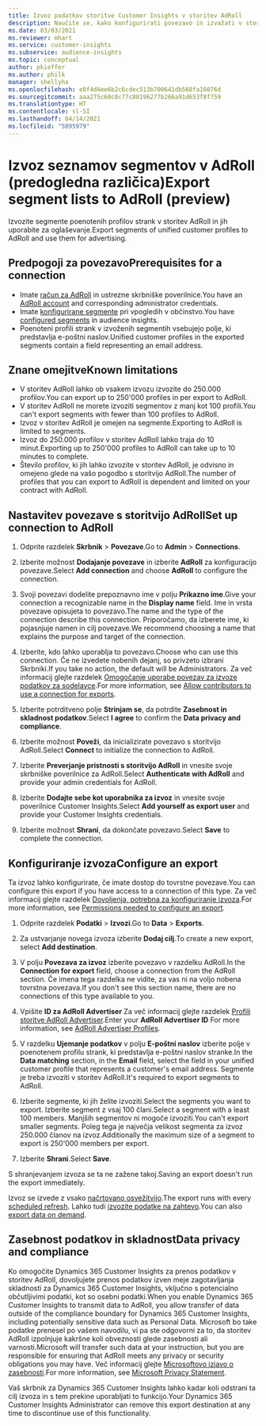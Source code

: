 ```yaml
---
title: Izvoz podatkov storitve Customer Insights v storitev AdRoll
description: Naučite se, kako konfigurirati povezavo in izvažati v storitev AdRoll.
ms.date: 03/03/2021
ms.reviewer: mhart
ms.service: customer-insights
ms.subservice: audience-insights
ms.topic: conceptual
author: pkieffer
ms.author: philk
manager: shellyha
ms.openlocfilehash: e8f4d4ee6b2c6cdec513b700641db568fa16076d
ms.sourcegitcommit: aaa275c60c0c77c88196277b266a91d653f8f759
ms.translationtype: HT
ms.contentlocale: sl-SI
ms.lasthandoff: 04/14/2021
ms.locfileid: "5895979"
---
```

# <a name="export-segment-lists-to-adroll-preview"></a><span data-ttu-id="c3796-103">Izvoz seznamov segmentov v AdRoll (predogledna različica)</span><span class="sxs-lookup"><span data-stu-id="c3796-103">Export segment lists to AdRoll (preview)</span></span>

<span data-ttu-id="c3796-104">Izvozite segmente poenotenih profilov strank v storitev AdRoll in jih uporabite za oglaševanje.</span><span class="sxs-lookup"><span data-stu-id="c3796-104">Export segments of unified customer profiles to AdRoll and use them for advertising.</span></span> 

## <a name="prerequisites-for-a-connection"></a><span data-ttu-id="c3796-105">Predpogoji za povezavo</span><span class="sxs-lookup"><span data-stu-id="c3796-105">Prerequisites for a connection</span></span>

-   <span data-ttu-id="c3796-106">Imate [račun za AdRoll](https://www.adroll.com/) in ustrezne skrbniške poverilnice.</span><span class="sxs-lookup"><span data-stu-id="c3796-106">You have an [AdRoll account](https://www.adroll.com/) and corresponding administrator credentials.</span></span>
-   <span data-ttu-id="c3796-107">Imate [konfigurirane segmente](segments.md) pri vpogledih v občinstvo.</span><span class="sxs-lookup"><span data-stu-id="c3796-107">You have [configured segments](segments.md) in audience insights.</span></span>
-   <span data-ttu-id="c3796-108">Poenoteni profili strank v izvoženih segmentih vsebujejo polje, ki predstavlja e-poštni naslov.</span><span class="sxs-lookup"><span data-stu-id="c3796-108">Unified customer profiles in the exported segments contain a field representing an email address.</span></span>

## <a name="known-limitations"></a><span data-ttu-id="c3796-109">Znane omejitve</span><span class="sxs-lookup"><span data-stu-id="c3796-109">Known limitations</span></span>

- <span data-ttu-id="c3796-110">V storitev AdRoll lahko ob vsakem izvozu izvozite do 250.000 profilov.</span><span class="sxs-lookup"><span data-stu-id="c3796-110">You can export up to 250'000 profiles in per export to AdRoll.</span></span>
- <span data-ttu-id="c3796-111">V storitev AdRoll ne morete izvoziti segmentov z manj kot 100 profili.</span><span class="sxs-lookup"><span data-stu-id="c3796-111">You can't export segments with fewer than 100 profiles to AdRoll.</span></span> 
- <span data-ttu-id="c3796-112">Izvoz v storitev AdRoll je omejen na segmente.</span><span class="sxs-lookup"><span data-stu-id="c3796-112">Exporting to AdRoll is limited to segments.</span></span>
- <span data-ttu-id="c3796-113">Izvoz do 250.000 profilov v storitev AdRoll lahko traja do 10 minut.</span><span class="sxs-lookup"><span data-stu-id="c3796-113">Exporting up to 250'000 profiles to AdRoll can take up to 10 minutes to complete.</span></span> 
- <span data-ttu-id="c3796-114">Število profilov, ki jih lahko izvozite v storitev AdRoll, je odvisno in omejeno glede na vašo pogodbo s storitvijo AdRoll.</span><span class="sxs-lookup"><span data-stu-id="c3796-114">The number of profiles that you can export to AdRoll is dependent and limited on your contract with AdRoll.</span></span>

## <a name="set-up-connection-to-adroll"></a><span data-ttu-id="c3796-115">Nastavitev povezave s storitvijo AdRoll</span><span class="sxs-lookup"><span data-stu-id="c3796-115">Set up connection to AdRoll</span></span>

1. <span data-ttu-id="c3796-116">Odprite razdelek **Skrbnik** > **Povezave**.</span><span class="sxs-lookup"><span data-stu-id="c3796-116">Go to **Admin** > **Connections**.</span></span>

1. <span data-ttu-id="c3796-117">Izberite možnost **Dodajanje povezave** in izberite **AdRoll** za konfiguracijo povezave.</span><span class="sxs-lookup"><span data-stu-id="c3796-117">Select **Add connection** and choose **AdRoll** to configure the connection.</span></span>

1. <span data-ttu-id="c3796-118">Svoji povezavi dodelite prepoznavno ime v polju **Prikazno ime**.</span><span class="sxs-lookup"><span data-stu-id="c3796-118">Give your connection a recognizable name in the **Display name** field.</span></span> <span data-ttu-id="c3796-119">Ime in vrsta povezave opisujeta to povezavo.</span><span class="sxs-lookup"><span data-stu-id="c3796-119">The name and the type of the connection describe this connection.</span></span> <span data-ttu-id="c3796-120">Priporočamo, da izberete ime, ki pojasnjuje namen in cilj povezave.</span><span class="sxs-lookup"><span data-stu-id="c3796-120">We recommend choosing a name that explains the purpose and target of the connection.</span></span>

1. <span data-ttu-id="c3796-121">Izberite, kdo lahko uporablja to povezavo.</span><span class="sxs-lookup"><span data-stu-id="c3796-121">Choose who can use this connection.</span></span> <span data-ttu-id="c3796-122">Če ne izvedete nobenih dejanj, so privzeto izbrani Skrbniki.</span><span class="sxs-lookup"><span data-stu-id="c3796-122">If you take no action, the default will be Administrators.</span></span> <span data-ttu-id="c3796-123">Za več informacij glejte razdelek [Omogočanje uporabe povezav za izvoze podatkov za sodelavce](connections.md#allow-contributors-to-use-a-connection-for-exports).</span><span class="sxs-lookup"><span data-stu-id="c3796-123">For more information, see [Allow contributors to use a connection for exports](connections.md#allow-contributors-to-use-a-connection-for-exports).</span></span>

1. <span data-ttu-id="c3796-124">Izberite potrditveno polje **Strinjam se**, da potrdite **Zasebnost in skladnost podatkov**.</span><span class="sxs-lookup"><span data-stu-id="c3796-124">Select **I agree** to confirm the **Data privacy and compliance**.</span></span>

1. <span data-ttu-id="c3796-125">Izberite možnost **Poveži**, da inicializirate povezavo s storitvijo AdRoll.</span><span class="sxs-lookup"><span data-stu-id="c3796-125">Select **Connect** to initialize the connection to AdRoll.</span></span>

1. <span data-ttu-id="c3796-126">Izberite **Preverjanje pristnosti s storitvijo AdRoll** in vnesite svoje skrbniške poverilnice za AdRoll.</span><span class="sxs-lookup"><span data-stu-id="c3796-126">Select **Authenticate with AdRoll** and provide your admin credentials for AdRoll.</span></span> 

1. <span data-ttu-id="c3796-127">Izberite **Dodajte sebe kot uporabnika za izvoz** in vnesite svoje poverilnice Customer Insights.</span><span class="sxs-lookup"><span data-stu-id="c3796-127">Select **Add yourself as export user** and provide your Customer Insights credentials.</span></span>

1. <span data-ttu-id="c3796-128">Izberite možnost **Shrani**, da dokončate povezavo.</span><span class="sxs-lookup"><span data-stu-id="c3796-128">Select **Save** to complete the connection.</span></span>

## <a name="configure-an-export"></a><span data-ttu-id="c3796-129">Konfiguriranje izvoza</span><span class="sxs-lookup"><span data-stu-id="c3796-129">Configure an export</span></span>

<span data-ttu-id="c3796-130">Ta izvoz lahko konfigurirate, če imate dostop do tovrstne povezave.</span><span class="sxs-lookup"><span data-stu-id="c3796-130">You can configure this export if you have access to a connection of this type.</span></span> <span data-ttu-id="c3796-131">Za več informacij glejte razdelek [Dovoljenja, potrebna za konfiguriranje izvoza](export-destinations.md#set-up-a-new-export).</span><span class="sxs-lookup"><span data-stu-id="c3796-131">For more information, see [Permissions needed to configure an export](export-destinations.md#set-up-a-new-export).</span></span>

1. <span data-ttu-id="c3796-132">Odprite razdelek **Podatki** > **Izvozi**.</span><span class="sxs-lookup"><span data-stu-id="c3796-132">Go to **Data** > **Exports**.</span></span>

1. <span data-ttu-id="c3796-133">Za ustvarjanje novega izvoza izberite **Dodaj cilj**.</span><span class="sxs-lookup"><span data-stu-id="c3796-133">To create a new export, select **Add destination**.</span></span>

1. <span data-ttu-id="c3796-134">V polju **Povezava za izvoz** izberite povezavo v razdelku AdRoll.</span><span class="sxs-lookup"><span data-stu-id="c3796-134">In the **Connection for export** field, choose a connection from the AdRoll section.</span></span> <span data-ttu-id="c3796-135">Če imena tega razdelka ne vidite, za vas ni na voljo nobena tovrstna povezava.</span><span class="sxs-lookup"><span data-stu-id="c3796-135">If you don't see this section name, there are no connections of this type available to you.</span></span>

1. <span data-ttu-id="c3796-136">Vpišite **ID za AdRoll Advertiser** Za več informacij glejte razdelek [Profili storitve AdRoll Advertiser](https://help.adroll.com/hc/articles/212011838-Advertiser-Profiles).</span><span class="sxs-lookup"><span data-stu-id="c3796-136">Enter your **AdRoll Advertiser ID** For more information, see [AdRoll Advertiser Profiles](https://help.adroll.com/hc/articles/212011838-Advertiser-Profiles).</span></span>

3. <span data-ttu-id="c3796-137">V razdelku **Ujemanje podatkov** v polju **E-poštni naslov** izberite polje v poenotenem profilu strank, ki predstavlja e-poštni naslov stranke.</span><span class="sxs-lookup"><span data-stu-id="c3796-137">In the **Data matching** section, in the **Email** field, select the field in your unified customer profile that represents a customer's email address.</span></span> <span data-ttu-id="c3796-138">Segmente je treba izvoziti v storitev AdRoll.</span><span class="sxs-lookup"><span data-stu-id="c3796-138">It's required to export segments to AdRoll.</span></span>

1. <span data-ttu-id="c3796-139">Izberite segmente, ki jih želite izvoziti.</span><span class="sxs-lookup"><span data-stu-id="c3796-139">Select the segments you want to export.</span></span> <span data-ttu-id="c3796-140">Izberite segment z vsaj 100 člani.</span><span class="sxs-lookup"><span data-stu-id="c3796-140">Select a segment with a least 100 members.</span></span> <span data-ttu-id="c3796-141">Manjših segmentov ni mogoče izvoziti.</span><span class="sxs-lookup"><span data-stu-id="c3796-141">You can't export smaller segments.</span></span> <span data-ttu-id="c3796-142">Poleg tega je največja velikost segmenta za izvoz 250.000 članov na izvoz.</span><span class="sxs-lookup"><span data-stu-id="c3796-142">Additionally the maximum size of a segment to export is 250'000 members per export.</span></span> 

1. <span data-ttu-id="c3796-143">Izberite **Shrani**.</span><span class="sxs-lookup"><span data-stu-id="c3796-143">Select **Save**.</span></span>

<span data-ttu-id="c3796-144">S shranjevanjem izvoza se ta ne zažene takoj.</span><span class="sxs-lookup"><span data-stu-id="c3796-144">Saving an export doesn't run the export immediately.</span></span>

<span data-ttu-id="c3796-145">Izvoz se izvede z vsako [načrtovano osvežitvijo](system.md#schedule-tab).</span><span class="sxs-lookup"><span data-stu-id="c3796-145">The export runs with every [scheduled refresh](system.md#schedule-tab).</span></span> <span data-ttu-id="c3796-146">Lahko tudi [izvozite podatke na zahtevo](export-destinations.md#run-exports-on-demand).</span><span class="sxs-lookup"><span data-stu-id="c3796-146">You can also [export data on demand](export-destinations.md#run-exports-on-demand).</span></span> 


## <a name="data-privacy-and-compliance"></a><span data-ttu-id="c3796-147">Zasebnost podatkov in skladnost</span><span class="sxs-lookup"><span data-stu-id="c3796-147">Data privacy and compliance</span></span>

<span data-ttu-id="c3796-148">Ko omogočite Dynamics 365 Customer Insights za prenos podatkov v storitev AdRoll, dovoljujete prenos podatkov izven meje zagotavljanja skladnosti za Dynamics 365 Customer Insights, vključno s potencialno občutljivimi podatki, kot so osebni podatki.</span><span class="sxs-lookup"><span data-stu-id="c3796-148">When you enable Dynamics 365 Customer Insights to transmit data to AdRoll, you allow transfer of data outside of the compliance boundary for Dynamics 365 Customer Insights, including potentially sensitive data such as Personal Data.</span></span> <span data-ttu-id="c3796-149">Microsoft bo take podatke prenesel po vašem navodilu, vi pa ste odgovorni za to, da storitev AdRoll izpolnjuje kakršne koli obveznosti glede zasebnosti ali varnosti.</span><span class="sxs-lookup"><span data-stu-id="c3796-149">Microsoft will transfer such data at your instruction, but you are responsible for ensuring that AdRoll meets any privacy or security obligations you may have.</span></span> <span data-ttu-id="c3796-150">Več informacij glejte [Microsoftovo izjavo o zasebnosti](https://go.microsoft.com/fwlink/?linkid=396732).</span><span class="sxs-lookup"><span data-stu-id="c3796-150">For more information, see [Microsoft Privacy Statement](https://go.microsoft.com/fwlink/?linkid=396732).</span></span>

<span data-ttu-id="c3796-151">Vaš skrbnik za Dynamics 365 Customer Insights lahko kadar koli odstrani ta cilj izvoza in s tem prekine uporabljati to funkcijo.</span><span class="sxs-lookup"><span data-stu-id="c3796-151">Your Dynamics 365 Customer Insights Administrator can remove this export destination at any time to discontinue use of this functionality.</span></span>
